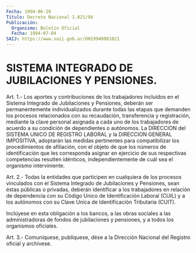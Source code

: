 ```yaml
---
Fecha: 1994-06-29
Título: Decreto Nacional 1.021/94
Publicación:
  Organismo: Boletín Oficial
  Fecha: 1994-07-04
SAIJ: https://www.saij.gob.ar/DN19940001021
---
```

# SISTEMA INTEGRADO DE JUBILACIONES Y PENSIONES.

<a id="1"></a>
Art.  1.-  Los  aportes  y  contribuciones de los trabajadores incluídos  en el Sistema Integrado  de  Jubilaciones  y  Pensiones, deberán ser  permanentemente  individualizados  durante  todas  las etapas  que  demanden los procesos relacionados con su recaudación, transferencia  y  registración, mediante la clave personal asignada a  cada  uno de los trabajadores  de  acuerdo  a  su  condición  de dependientes  o  autónomos.  La  DIRECCION  del  SISTEMA  UNICO  DE REGISTRO  LABORAL  y la DIRECCION GENERAL IMPOSITIVA, adoptarán las medidas  pertinentes  para  compatibilizar  los  procedimientos  de afiliación,  con el objeto de que los números de identificación que les corresponda asignar en ejercicio de sus respectivas competencias resulten  idénticos, independientemente de cuál sea el organismo interviniente.

<a id="2"></a>
Art. 2.- Todas la entidades que participen en cualquiera de los procesos  vinculados  con  el  Sistema  Integrado de Jubilaciones y Pensiones, sean éstas públicas o privadas,  deberán  identificar  a los  trabajadores en relación de dependencia con su Código Unico de Identificación  Laboral (CUIL) y a los autónomos con su Clave Unica de Identificación Tributaria (CUIT).

Inclúyese en esta  obligación a los bancos, a las obras sociales a las administradoras  de  fondos  de jubilaciones y pensiones, y a todos los organismos oficiales.

<a id="3"></a>
Art. 3.- Comuníquese, publíquese, dése a la Dirección Nacional del Registro oficial y archívese.